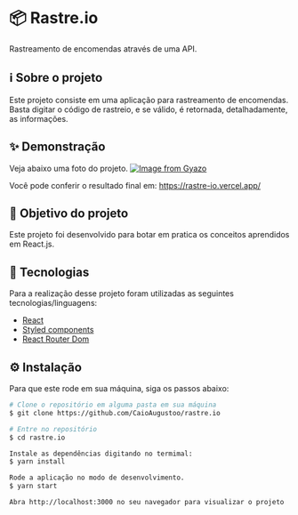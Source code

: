 # 📦 Rastre.io
Rastreamento de encomendas através de uma API.

## ℹ️ Sobre o projeto 
Este projeto consiste em uma aplicação para rastreamento de encomendas. Basta digitar o código de rastreio, e se válido, é retornada, detalhadamente, as informações.

## ✨ Demonstração
Veja abaixo uma foto do projeto.
[![Image from Gyazo](https://i.gyazo.com/3df46a700977fa6b21f09404c16e3051.png)](https://gyazo.com/3df46a700977fa6b21f09404c16e3051)

Você pode conferir o resultado final em: https://rastre-io.vercel.app/


## 🎯 Objetivo do projeto
Este projeto foi desenvolvido para botar em pratica os conceitos aprendidos em React.js.

## 📝 Tecnologias 
Para a realização desse projeto foram utilizadas as seguintes tecnologias/linguagens: 
- [React](https://pt-br.reactjs.org) 
- [Styled components](https://styled-components.com)
- [React Router Dom](https://reactrouter.com/web/guides/quick-start)

## ⚙️ Instalação
Para que este rode em sua máquina, siga os passos abaixo:

```bash
# Clone o repositório em alguma pasta em sua máquina
$ git clone https://github.com/CaioAugustoo/rastre.io

# Entre no repositório
$ cd rastre.io

Instale as dependências digitando no termimal:
$ yarn install

Rode a aplicação no modo de desenvolvimento.
$ yarn start

Abra http://localhost:3000 no seu navegador para visualizar o projeto
```
